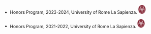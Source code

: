 - Honors Program, 2023-2024, University of Rome La Sapienza. <img alt='Sapienza Logo' src='./static/assets/img/sapienza.png' width='5%'>

- Honors Program, 2021-2022, University of Rome La Sapienza. <img alt='Sapienza Logo' src='./static/assets/img/sapienza.png' width='5%'>